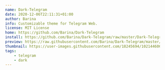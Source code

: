 ```yaml
---
name: Dark-Telegram
date: 2020-12-06T22:11:31+01:00
author: Barina
info: Customizable theme for Telegram Web.
license: MIT License
home: https://github.com/Barina/Dark-Telegram
install: https://github.com/Barina/Dark-Telegram/raw/master/Dark-Telegram.user.styl
preview: https://raw.githubusercontent.com/Barina/Dark-Telegram/master/Resources/Screenshots/20200403.png
thumbnail: https://user-images.githubusercontent.com/18245694/102144606-141d8f80-3e66-11eb-83f5-8c762620cb79.png
tags:
    - telegram
    - dark
---
```


<!-- Put extra information about the userstyle below this comment. Standard
Markdown syntax will be rendered as proper HTML. -->
